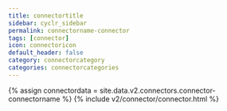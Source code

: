 ```yaml
---
title: connectortitle
sidebar: cyclr_sidebar
permalink: connectorname-connector
tags: [connector]
icon: connectoricon
default_header: false
category: connectorcategory
categories: connectorcategories
---
```

{% assign connectordata = site.data.v2.connectors.connector-connectorname %}
{% include v2/connector/connector.html %}	